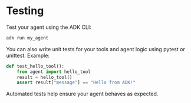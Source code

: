 # Testing

Test your agent using the ADK CLI:

```sh
adk run my_agent
```

You can also write unit tests for your tools and agent logic using pytest or unittest. Example:

```python
def test_hello_tool():
    from agent import hello_tool
    result = hello_tool()
    assert result["message"] == "Hello from ADK!"
```

Automated tests help ensure your agent behaves as expected. 